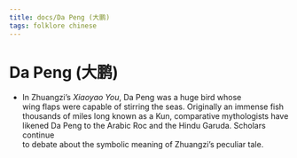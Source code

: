 ```yaml
---
title: docs/Da Peng (大鹏)
tags: folklore chinese
---
```


# Da Peng (大鹏)
- In Zhuangzi’s _Xiaoyao You_, Da Peng was a huge bird whose  
	wing flaps were capable of stirring the seas. Originally an immense fish  
	thousands of miles long known as a Kun, comparative mythologists have  
	likened Da Peng to the Arabic Roc and the Hindu Garuda. Scholars continue  
	to debate about the symbolic meaning of Zhuangzi’s peculiar tale.
